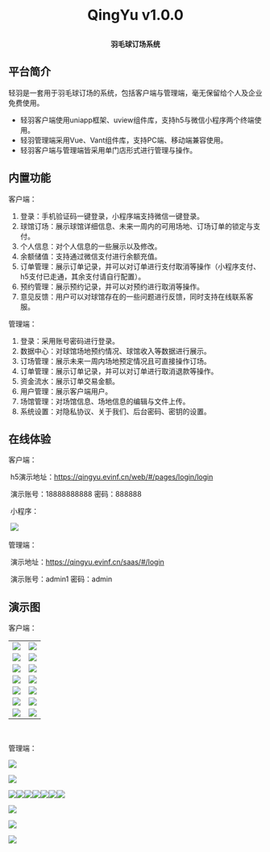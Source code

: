<h1 align="center" style="margin: 30px 0 30px; font-weight: bold;">QingYu v1.0.0</h1>
<h4 align="center">羽毛球订场系统</h4>


## 平台简介

轻羽是一套用于羽毛球订场的系统，包括客户端与管理端，毫无保留给个人及企业免费使用。

* 轻羽客户端使用uniapp框架、uview组件库，支持h5与微信小程序两个终端使用。
* 轻羽管理端采用Vue、Vant组件库，支持PC端、移动端兼容使用。
* 轻羽客户端与管理端皆采用单门店形式进行管理与操作。

## 内置功能

客户端：

1. 登录：手机验证码一键登录，小程序端支持微信一键登录。
2. 球馆订场：展示球馆详细信息、未来一周内的可用场地、订场订单的锁定与支付。
3. 个人信息：对个人信息的一些展示以及修改。
4. 余额储值：支持通过微信支付进行余额充值。
5. 订单管理：展示订单记录，并可以对订单进行支付取消等操作（小程序支付、h5支付已走通，其余支付请自行配置）。
6. 预约管理：展示预约记录，并可以对预约进行取消等操作。
7. 意见反馈：用户可以对球馆存在的一些问题进行反馈，同时支持在线联系客服。

管理端：

1. 登录：采用账号密码进行登录。
2. 数据中心：对球馆场地预约情况、球馆收入等数据进行展示。
3. 订场管理：展示未来一周内场地预定情况且可直接操作订场。
4. 订单管理：展示订单记录，并可以对订单进行取消退款等操作。
5. 资金流水：展示订单交易金额。
6. 用户管理：展示客户端用户。
7. 场馆管理：对场馆信息、场地信息的编辑与文件上传。
8. 系统设置：对隐私协议、关于我们、后台密码、密钥的设置。

## 在线体验

客户端：

​	h5演示地址：https://qingyu.evinf.cn/web/#/pages/login/login

​	演示账号：18888888888     密码：888888

​	小程序：

​		![](https://qingyu.evinf.cn/photo/17161939570.jpg)

管理端：

​	演示地址：https://qingyu.evinf.cn/saas/#/login

​	演示账号：admin1    密码：admin

## 演示图

客户端：

<table>
    <tr>
        <td><img src="https://qingyu.evinf.cn/photo/17155704410.jpg"/></td>
        <td><img src="https://qingyu.evinf.cn/photo/17159093930.jpg"/></td>
    </tr>
    <tr>
        <td><img src="https://qingyu.evinf.cn/photo/17155703760.jpg"/></td>
        <td><img src="https://qingyu.evinf.cn/photo/17155704500.jpg"/></td>
    </tr>
     <tr>
        <td><img src="https://qingyu.evinf.cn/photo/17155704640.jpg"/></td>
         <td><img src="https://qingyu.evinf.cn/photo/17169712840.jpg"/></td>
    </tr>
     <tr>
         <td><img src="https://qingyu.evinf.cn/photo/17169712420.jpg"/></td>
         <td><img src="https://qingyu.evinf.cn/photo/17169713010.jpg"/></td>
      </tr>
    <tr>
         <td><img src="https://qingyu.evinf.cn/photo/17169712670.jpg"/></td>
         <td><img src="https://qingyu.evinf.cn/photo/17155705090.jpg"/></td>
    </tr>
     <tr>
         <td><img src="https://qingyu.evinf.cn/photo/17155705200.jpg"/></td>
         <td><img src="https://qingyu.evinf.cn/photo/17155705370.jpg"/></td>
    </tr>
     <tr>
         <td><img src="https://qingyu.evinf.cn/photo/17155705660.jpg"/></td>
        <td><img src="https://qingyu.evinf.cn/photo/17155705520.jpg"/></td>
    </tr>
</table>




​      



管理端：

![](https://qingyu.evinf.cn/photo/17155713430.jpg)

![](https://qingyu.evinf.cn/photo/17155713540.jpg)

![](https://qingyu.evinf.cn/photo/17155713740.jpg)![](https://qingyu.evinf.cn/photo/17155713820.jpg)![](https://qingyu.evinf.cn/photo/17155713930.jpg)![](https://qingyu.evinf.cn/photo/17155714040.jpg)![](https://qingyu.evinf.cn/photo/17155714140.jpg)![](https://qingyu.evinf.cn/photo/17155714260.jpg)![](https://qingyu.evinf.cn/photo/17155714560.jpg)

![](https://qingyu.evinf.cn/photo/17155714670.jpg)

![](https://qingyu.evinf.cn/photo/17155714800.jpg)

![](https://qingyu.evinf.cn/photo/17155714890.jpg)